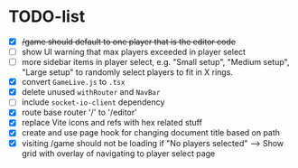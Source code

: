 # TODO-list

- [x] ~~/game should default to one player that is the editor code~~
- [ ] show UI warning that max players exceeded in player select
- [ ] more sidebar items in player select, e.g. "Small setup", "Medium setup", "Large setup" to randomly select players to fit in X rings.
- [x] convert `GameLive.js` to `.tsx`
- [x] delete unused `withRouter` and `NavBar`
- [ ] include `socket-io-client` dependency
- [x] route base router '/' to '/editor'
- [x] replace Vite icons and refs with hex related stuff
- [x] create and use page hook for changing document title based on path
- [x] visiting /game should not be loading if "No players selected" --> Show grid with overlay of navigating to player select page
